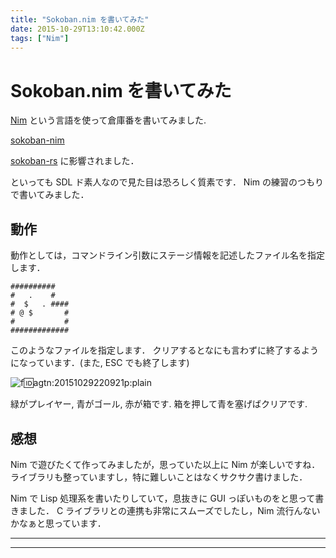 ```yaml
---
title: "Sokoban.nim を書いてみた"
date: 2015-10-29T13:10:42.000Z
tags: ["Nim"]
---
```


# Sokoban.nim を書いてみた

[Nim](http://www.nim-lang.org) という言語を使って倉庫番を書いてみました.

[sokoban-nim](https://github.com/agatan/sokoban-nim)

[sokoban-rs](https://github.com/swatteau/sokoban-rs) に影響されました．

といっても SDL ド素人なので見た目は恐ろしく質素です． Nim の練習のつもりで書いてみました．

## 動作

動作としては，コマンドライン引数にステージ情報を記述したファイル名を指定します．

```
##########
#   .    #
#  $   . ####
# @ $       #
#           #
#############

```

このようなファイルを指定します． クリアするとなにも言わずに終了するようになっています．(また, ESC でも終了します)

![f:id:agtn:20151029220921p:plain](/i/20151029220921.png "f:id:agtn:20151029220921p:plain")

緑がプレイヤー, 青がゴール, 赤が箱です. 箱を押して青を塞げばクリアです.

## 感想

Nim で遊びたくて作ってみましたが，思っていた以上に Nim が楽しいですね． ライブラリも整っていますし，特に難しいことはなくサクサク書けました．

Nim で Lisp 処理系を書いたりしていて，息抜きに GUI っぽいものをと思って書きました． C ライブラリとの連携も非常にスムーズでしたし，Nim 流行んないかなぁと思っています．

---

---
